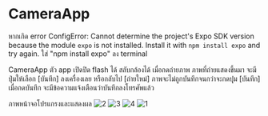 # CameraApp

หากเกิด error
ConfigError: Cannot determine the project's Expo SDK version because the module `expo` is not installed. Install it with `npm install expo` and try again.
ใส่ "npm install expo" ลง terminal

CameraApp
ตัว app เปิดปิด flash ได้ สลับกล้องได้ เมื่อกดถ่ายภาพ ภาพที่ถ่ายแสดงขึ้นมา จะมีปุ่มให้เลือก [บันทึก] ลงเครื่องเลย หรือกลับไป [ถ่ายใหม่] ภาพจะไม่ถูกบันทึกจนกว่าจะกดปุุม [บันทึก] เมื่อกดบันทึก จะมีข้อความแจ้งเตือนว่าบันทึกลงโทรศัพแล้ว 



ภาพหน้าจอโปรแกรงและแสดงผล
![2](https://github.com/taaweezin00/CameraApp/raw/main/images/1757429943034.jpg)
![3](https://github.com/taaweezin00/CameraApp/raw/main/images/1757429943045.jpg)
![4](https://github.com/taaweezin00/CameraApp/raw/main/images/1757429943054.jpg)
![1](https://github.com/taaweezin00/CameraApp/raw/main/images/1757429943023.jpg)


